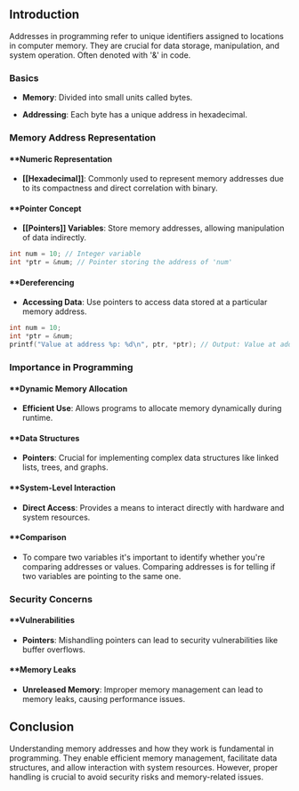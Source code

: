 

## Introduction

Addresses in programming refer to unique identifiers assigned to locations in computer memory. They are crucial for data storage, manipulation, and system operation. Often denoted with '&' in code.

### Basics

- **Memory**: Divided into small units called bytes.
  
- **Addressing**: Each byte has a unique address in hexadecimal.

### Memory Address Representation

#### **Numeric Representation

- **[[Hexadecimal]]**: Commonly used to represent memory addresses due to its compactness and direct correlation with binary.

#### **Pointer Concept

- **[[Pointers]] Variables**: Store memory addresses, allowing manipulation of data indirectly.

```c
int num = 10; // Integer variable
int *ptr = &num; // Pointer storing the address of 'num'
```

#### **Dereferencing

- **Accessing Data**: Use pointers to access data stored at a particular memory address.

```c
int num = 10;
int *ptr = &num;
printf("Value at address %p: %d\n", ptr, *ptr); // Output: Value at address 0x7ffee76b8a9c: 10
```

### Importance in Programming

#### **Dynamic Memory Allocation

- **Efficient Use**: Allows programs to allocate memory dynamically during runtime.

#### **Data Structures

- **Pointers**: Crucial for implementing complex data structures like linked lists, trees, and graphs.

#### **System-Level Interaction

- **Direct Access**: Provides a means to interact directly with hardware and system resources.
#### **Comparison

- To compare two variables it's important to identify whether you're comparing addresses or values. Comparing addresses is for telling if two variables are pointing to the same one.
### Security Concerns

#### **Vulnerabilities

- **Pointers**: Mishandling pointers can lead to security vulnerabilities like buffer overflows.

#### **Memory Leaks

- **Unreleased Memory**: Improper memory management can lead to memory leaks, causing performance issues.

## Conclusion

Understanding memory addresses and how they work is fundamental in programming. They enable efficient memory management, facilitate data structures, and allow interaction with system resources. However, proper handling is crucial to avoid security risks and memory-related issues.
